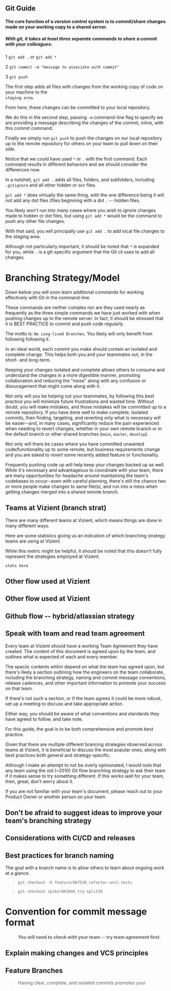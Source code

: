 ## Git Guide

#### The core function of a version control system is to commit/share changes made on your working copy to a shared server.

##### With git, it takes at least three separate commands to share a commit with your colleagues:

1 `git add .` or `git add *`

2 `git commit -m "message to associate with commit"`

3  `git push`

	
The first step adds all files with changes from the working copy of code on your machine to the <br> `staging area`. 

From here, these changes can be committed to your local repository. 

We do this in the second step, passing `-m` command-line flag to specify we are providing a message describing the changes of the commit, inline, with this commit command.
 
Finally we simply run `git push` to push the changes on our local repository up to the remote repository for others on your team to pull down on their side. 

Notice that we could have used `*` or `.` with the first command. Each command results in different behaviors and we should consider the differences now. 
    
In a nutshell, `git add .` adds all files, folders, and subfolders, including `.gitignore` and all other hidden or `dot` files. 

`git add *` does virtually the same thing, with the one difference being it will not add any dot files (files beginning with a dot `.` -- 
    hidden files.

You likely won't run into many cases where you wish to ignore changes made to hidden or dot files, but using `git add *` would be the command to push any other file changes.

With that said, you will principally use `git add .` to add local file changes to the 
staging area.

Although not particularly important, it should be noted that `*` is
expanded for you, while `.` is a git-specific argument that the Git cli uses to add all changes.

# Branching Strategy/Model

Down below you will soon learn additional commands for working effectively with
Git in the command-line. 

These commands are neither complex nor are they used nearly as frequently as the three simple commands we have just worked with when pushing changes up to the remote server. 
In fact, it should be stressed that it is BEST PRACTICE to commit and push code regularly. 

The motto is: `No Long-lived Branches`. You likely will only benefit from following following it.

 In an ideal world, each commit you make should contain an isolated and complete change. This helps both you and your teammates out, in the short- and long-term. 

Keeping your changes isolated and complete allows others to consume and understand
the changes in a more digestible manner, promoting collaboration and reducing the 
"noise" along with any confusion or disouragement that might come along with it.

Not only will you be helping out your teammates, by following this best practice you 
will minimize future frustrations and wasted time. Without doubt, you will make 
mistakes, and those mistakes will be committed up to a remote repository. If you have
done well to make complete, isolated commits, then finding, targeting, and reverting
only what is necessary will be easier--and, in many cases, significantly reduce the 
pain experienced when needing to revert changes, whether in your own remote branch or     in the default branch or other shared branches (`main`, `master`, `develop`).
        
Not only will there be cases where you have committed unwanted code/functionality
up to some remote, but business requirements change and you are asked to revert some
recently added feature or functionality.
        
Frequently pushing code up will help keep your changes backed up as well. 
While it's necessary and advantageous to coordinate with your team, there are many 
opportunities for headache around maintaining the team's codebases to occur--even with
careful planning, there's still the chance two or more people make changes to same 
file(s), and run into a mess when getting changes merged into a shared remote branch.

## Teams at Vizient (branch strat)

There are many different teams at Vizient, which means things are done in many different ways.

Here are some statistics giving us an indication of which branching strategy teams are using at Vizient. 

While this metric might be helpful, it should be noted that this doesn't fully represent the strategies employed at Vizient. 

```stats here```

## Other flow used at Vizient

## Other flow used at Vizient

## Github flow -- hybrid/atlassian strategy

## Speak with team and read team agreement
	
Every team at Vizient should have a working Team Agreement they have created.
The content of this document is agreed upon by the team, and outlines what is expected    of each and every member.

The speciic contents within depend on what the team has agreed upon, but there's 
likely a section outlining how the engineers on the team collaborate, including the 
branching strategy, naming and commit message conventions, release cadences, and other important information to promote your success on that team. 

If there's not such a section, or if the team agrees it could be more robust, set up a     meeting to discuss and take appropriate action. 

Either way, you should be aware of what conventions and standards they have agreed to 	   follow, and take note. 

For this guide, the goal is to be both comprehensive and promote best practice. 

Given that there are multiple different brancing strategies observed across teams at
Vizient, it is beneficial to discuss the most popular ones, along with best practices     both general and strategy-specific. 

Although I make an attempt to not be overly opinionated, I would note that any team 
using the old (~2010) Git flow branching strategy to ask their team if it makes sense
to try something different. If this works well for your team, then, great, don't worry     about it. 
         
If you are not familiar with your team's document, please reach out to your Product        Owner or another person on your team.

## Don't be afraid to suggest ideas to improve your team's branching strategy

## Considerations with CI/CD and releases

## Best practices for branch naming

The goal with a branch name is to allow others to learn about ongoing work at a           glance.


> `git checkout -b feature/867539_refactor-unit-tests`

> `git checkout spike/862044_try-splitIO`

# Convention for commit message format

> #### You will need to check with your team -- try team agreement first. 

## Explain making changes and VCS principles
>        

## Feature Branches

> Having clear, complete, and isolated commits promotes your 
